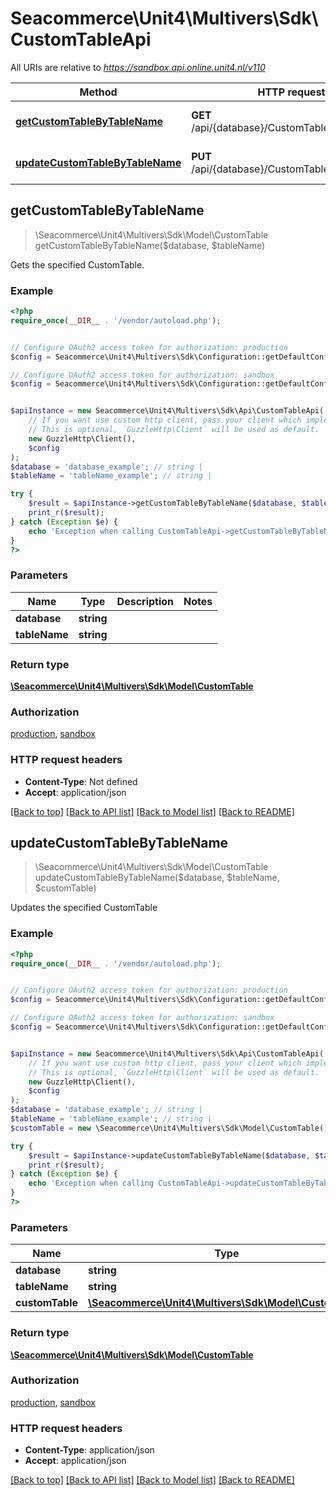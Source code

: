 # Seacommerce\Unit4\Multivers\Sdk\CustomTableApi

All URIs are relative to *https://sandbox.api.online.unit4.nl/v110*

Method | HTTP request | Description
------------- | ------------- | -------------
[**getCustomTableByTableName**](CustomTableApi.md#getCustomTableByTableName) | **GET** /api/{database}/CustomTable/{tableName} | Gets the specified CustomTable.
[**updateCustomTableByTableName**](CustomTableApi.md#updateCustomTableByTableName) | **PUT** /api/{database}/CustomTable/{tableName} | Updates the specified CustomTable



## getCustomTableByTableName

> \Seacommerce\Unit4\Multivers\Sdk\Model\CustomTable getCustomTableByTableName($database, $tableName)

Gets the specified CustomTable.

### Example

```php
<?php
require_once(__DIR__ . '/vendor/autoload.php');


// Configure OAuth2 access token for authorization: production
$config = Seacommerce\Unit4\Multivers\Sdk\Configuration::getDefaultConfiguration()->setAccessToken('YOUR_ACCESS_TOKEN');

// Configure OAuth2 access token for authorization: sandbox
$config = Seacommerce\Unit4\Multivers\Sdk\Configuration::getDefaultConfiguration()->setAccessToken('YOUR_ACCESS_TOKEN');


$apiInstance = new Seacommerce\Unit4\Multivers\Sdk\Api\CustomTableApi(
    // If you want use custom http client, pass your client which implements `GuzzleHttp\ClientInterface`.
    // This is optional, `GuzzleHttp\Client` will be used as default.
    new GuzzleHttp\Client(),
    $config
);
$database = 'database_example'; // string | 
$tableName = 'tableName_example'; // string | 

try {
    $result = $apiInstance->getCustomTableByTableName($database, $tableName);
    print_r($result);
} catch (Exception $e) {
    echo 'Exception when calling CustomTableApi->getCustomTableByTableName: ', $e->getMessage(), PHP_EOL;
}
?>
```

### Parameters


Name | Type | Description  | Notes
------------- | ------------- | ------------- | -------------
 **database** | **string**|  |
 **tableName** | **string**|  |

### Return type

[**\Seacommerce\Unit4\Multivers\Sdk\Model\CustomTable**](../Model/CustomTable.md)

### Authorization

[production](../../README.md#production), [sandbox](../../README.md#sandbox)

### HTTP request headers

- **Content-Type**: Not defined
- **Accept**: application/json

[[Back to top]](#) [[Back to API list]](../../README.md#documentation-for-api-endpoints)
[[Back to Model list]](../../README.md#documentation-for-models)
[[Back to README]](../../README.md)


## updateCustomTableByTableName

> \Seacommerce\Unit4\Multivers\Sdk\Model\CustomTable updateCustomTableByTableName($database, $tableName, $customTable)

Updates the specified CustomTable

### Example

```php
<?php
require_once(__DIR__ . '/vendor/autoload.php');


// Configure OAuth2 access token for authorization: production
$config = Seacommerce\Unit4\Multivers\Sdk\Configuration::getDefaultConfiguration()->setAccessToken('YOUR_ACCESS_TOKEN');

// Configure OAuth2 access token for authorization: sandbox
$config = Seacommerce\Unit4\Multivers\Sdk\Configuration::getDefaultConfiguration()->setAccessToken('YOUR_ACCESS_TOKEN');


$apiInstance = new Seacommerce\Unit4\Multivers\Sdk\Api\CustomTableApi(
    // If you want use custom http client, pass your client which implements `GuzzleHttp\ClientInterface`.
    // This is optional, `GuzzleHttp\Client` will be used as default.
    new GuzzleHttp\Client(),
    $config
);
$database = 'database_example'; // string | 
$tableName = 'tableName_example'; // string | 
$customTable = new \Seacommerce\Unit4\Multivers\Sdk\Model\CustomTable(); // \Seacommerce\Unit4\Multivers\Sdk\Model\CustomTable | 

try {
    $result = $apiInstance->updateCustomTableByTableName($database, $tableName, $customTable);
    print_r($result);
} catch (Exception $e) {
    echo 'Exception when calling CustomTableApi->updateCustomTableByTableName: ', $e->getMessage(), PHP_EOL;
}
?>
```

### Parameters


Name | Type | Description  | Notes
------------- | ------------- | ------------- | -------------
 **database** | **string**|  |
 **tableName** | **string**|  |
 **customTable** | [**\Seacommerce\Unit4\Multivers\Sdk\Model\CustomTable**](../Model/CustomTable.md)|  | [optional]

### Return type

[**\Seacommerce\Unit4\Multivers\Sdk\Model\CustomTable**](../Model/CustomTable.md)

### Authorization

[production](../../README.md#production), [sandbox](../../README.md#sandbox)

### HTTP request headers

- **Content-Type**: application/json
- **Accept**: application/json

[[Back to top]](#) [[Back to API list]](../../README.md#documentation-for-api-endpoints)
[[Back to Model list]](../../README.md#documentation-for-models)
[[Back to README]](../../README.md)

